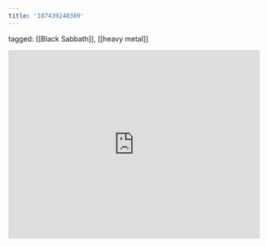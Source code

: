 ```yaml
---
title: '187439240369'
---
```

tagged: [[Black Sabbath]], [[heavy metal]]
<iframe allow="accelerometer; autoplay; clipboard-write; encrypted-media; gyroscope; picture-in-picture" allowfullscreen="" frameborder="0" height="375" id="youtube_iframe" src="https://www.youtube.com/embed/4LVUHNeqZeI?feature=oembed&amp;enablejsapi=1&amp;origin=https://safe.txmblr.com&amp;wmode=opaque" width="500"></iframe>